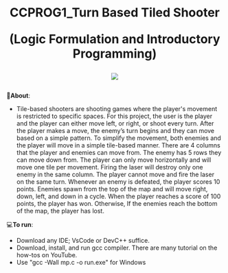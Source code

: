 <h1 align="center">
CCPROG1_Turn Based Tiled Shooter

(Logic Formulation and Introductory Programming)

<img src="https://drive.google.com/file/d/1RTMb1G5PLfyvUkQ421FA2eLQ2UZw3wCg/view?usp=sharing"></h1>

📝**About**:   
   - Tile-based shooters are shooting games where the player's movement is restricted to specific spaces. For this project, the user is the player and the player can either move left, or right, or shoot every turn. After the player makes a move, the enemy’s turn begins and they can move based on a simple pattern. To simplify the movement, both enemies and the player will move in a simple tile-based manner. There are 4 columns that the player and enemies can move from. The enemy has 5 rows they can move down from. The player can only move horizontally and will move one tile per movement. Firing the laser will destroy only one enemy in the same column. The player cannot move and fire the laser on the same turn. Whenever an enemy is defeated, the player scores 10 points. Enemies spawn from the top of the map and will move right, down, left, and down in a cycle. When the player reaches a score of 100 points, the player has won. Otherwise, If the enemies reach the bottom of the map, the player has lost.


💻**To run**:

   - Download any IDE; VsCode or DevC++ suffice.
   - Download, install, and run gcc compiler. There are many tutorial on the how-tos on YouTube. 
   - Use "gcc -Wall mp.c -o run.exe" for Windows


